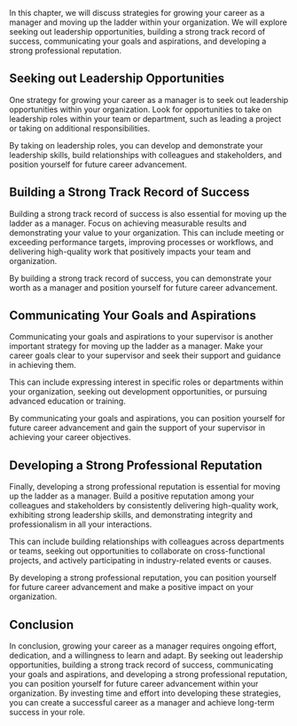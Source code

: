
In this chapter, we will discuss strategies for growing your career as a manager and moving up the ladder within your organization. We will explore seeking out leadership opportunities, building a strong track record of success, communicating your goals and aspirations, and developing a strong professional reputation.

Seeking out Leadership Opportunities
------------------------------------

One strategy for growing your career as a manager is to seek out leadership opportunities within your organization. Look for opportunities to take on leadership roles within your team or department, such as leading a project or taking on additional responsibilities.

By taking on leadership roles, you can develop and demonstrate your leadership skills, build relationships with colleagues and stakeholders, and position yourself for future career advancement.

Building a Strong Track Record of Success
-----------------------------------------

Building a strong track record of success is also essential for moving up the ladder as a manager. Focus on achieving measurable results and demonstrating your value to your organization. This can include meeting or exceeding performance targets, improving processes or workflows, and delivering high-quality work that positively impacts your team and organization.

By building a strong track record of success, you can demonstrate your worth as a manager and position yourself for future career advancement.

Communicating Your Goals and Aspirations
----------------------------------------

Communicating your goals and aspirations to your supervisor is another important strategy for moving up the ladder as a manager. Make your career goals clear to your supervisor and seek their support and guidance in achieving them.

This can include expressing interest in specific roles or departments within your organization, seeking out development opportunities, or pursuing advanced education or training.

By communicating your goals and aspirations, you can position yourself for future career advancement and gain the support of your supervisor in achieving your career objectives.

Developing a Strong Professional Reputation
-------------------------------------------

Finally, developing a strong professional reputation is essential for moving up the ladder as a manager. Build a positive reputation among your colleagues and stakeholders by consistently delivering high-quality work, exhibiting strong leadership skills, and demonstrating integrity and professionalism in all your interactions.

This can include building relationships with colleagues across departments or teams, seeking out opportunities to collaborate on cross-functional projects, and actively participating in industry-related events or causes.

By developing a strong professional reputation, you can position yourself for future career advancement and make a positive impact on your organization.

Conclusion
----------

In conclusion, growing your career as a manager requires ongoing effort, dedication, and a willingness to learn and adapt. By seeking out leadership opportunities, building a strong track record of success, communicating your goals and aspirations, and developing a strong professional reputation, you can position yourself for future career advancement within your organization. By investing time and effort into developing these strategies, you can create a successful career as a manager and achieve long-term success in your role.
